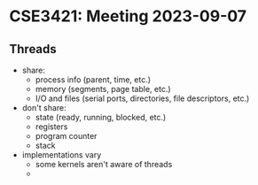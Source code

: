 # CSE3421: Meeting 2023-09-07

## Threads
- share:
    - process info (parent, time, etc.)
    - memory (segments, page table, etc.)
    - I/O and files (serial ports, directories, file descriptors, etc.)
- don't share:
    - state (ready, running, blocked, etc.)
    - registers
    - program counter
    - stack
- implementations vary
    - some kernels aren't aware of threads
    - 
